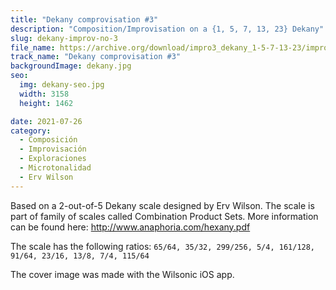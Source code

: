 ```yaml
---
title: "Dekany comprovisation #3"
description: "Composition/Improvisation on a {1, 5, 7, 13, 23} Dekany"
slug: dekany-improv-no-3
file_name: https://archive.org/download/impro3_dekany_1-5-7-13-23/impro3_dekany_1-5-7-13-23.mp3
track_name: "Dekany comprovisation #3"
backgroundImage: dekany.jpg
seo:
  img: dekany-seo.jpg
  width: 3158
  height: 1462

date: 2021-07-26
category:
  - Composición
  - Improvisación
  - Exploraciones
  - Microtonalidad
  - Erv Wilson
---
```


Based on a 2-out-of-5 Dekany scale designed by Erv Wilson. The scale is part of family of scales called Combination Product Sets. More information can be found here: http://www.anaphoria.com/hexany.pdf

The scale has the following ratios:
`65/64, 35/32, 299/256, 5/4, 161/128, 91/64, 23/16, 13/8, 7/4, 115/64`

The cover image was made with the Wilsonic iOS app.
